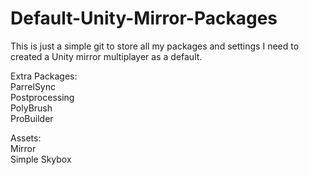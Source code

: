 # Default-Unity-Mirror-Packages
This is just a simple git to store all my packages and settings I need to created a Unity mirror multiplayer as a default.

Extra Packages:  
ParrelSync  
Postprocessing  
PolyBrush  
ProBuilder  

Assets:  
Mirror  
Simple Skybox  
